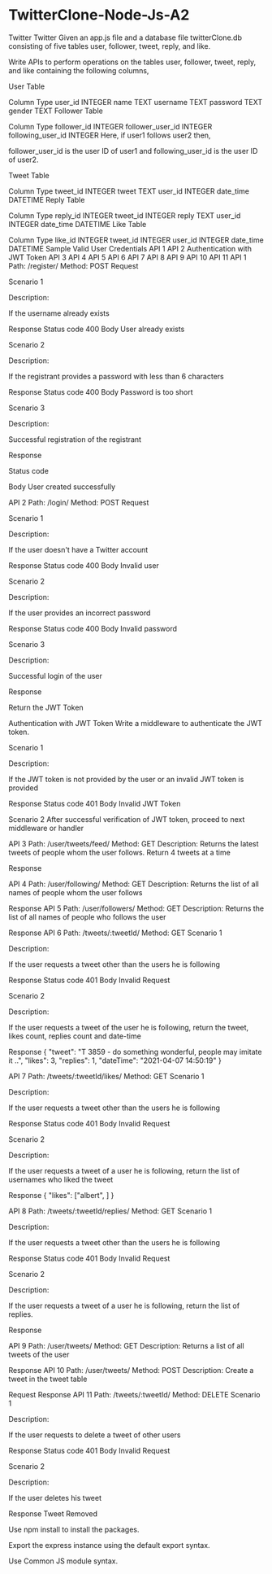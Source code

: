 # TwitterClone-Node-Js-A2

Twitter
Twitter
Given an app.js file and a database file twitterClone.db consisting of five tables user, follower, tweet, reply, and like.

Write APIs to perform operations on the tables user, follower, tweet, reply, and like containing the following columns,

User Table

Column	Type
user_id	INTEGER
name	TEXT
username	TEXT
password	TEXT
gender	TEXT
Follower Table

Column	Type
follower_id	INTEGER
follower_user_id	INTEGER
following_user_id	INTEGER
Here, if user1 follows user2 then,

follower_user_id is the user ID of user1 and following_user_id is the user ID of user2.

Tweet Table

Column	Type
tweet_id	INTEGER
tweet	TEXT
user_id	INTEGER
date_time	DATETIME
Reply Table

Column	Type
reply_id	INTEGER
tweet_id	INTEGER
reply	TEXT
user_id	INTEGER
date_time	DATETIME
Like Table

Column	Type
like_id	INTEGER
tweet_id	INTEGER
user_id	INTEGER
date_time	DATETIME
Sample Valid User Credentials
API 1
API 2
Authentication with JWT Token
API 3
API 4
API 5
API 6
API 7
API 8
API 9
API 10
API 11
API 1
Path: /register/
Method: POST
Request

Scenario 1

Description:

If the username already exists

Response
Status code
400
Body
User already exists

Scenario 2

Description:

If the registrant provides a password with less than 6 characters

Response
Status code
400
Body
Password is too short

Scenario 3

Description:

Successful registration of the registrant

Response

Status code

Body
User created successfully

API 2
Path: /login/
Method: POST
Request

Scenario 1

Description:

If the user doesn't have a Twitter account

Response
Status code
400
Body
Invalid user

Scenario 2

Description:

If the user provides an incorrect password

Response
Status code
400
Body
Invalid password

Scenario 3

Description:

Successful login of the user

Response

Return the JWT Token

Authentication with JWT Token
Write a middleware to authenticate the JWT token.

Scenario 1

Description:

If the JWT token is not provided by the user or an invalid JWT token is provided

Response
Status code
401
Body
Invalid JWT Token

Scenario 2
After successful verification of JWT token, proceed to next middleware or handler

API 3
Path: /user/tweets/feed/
Method: GET
Description:
Returns the latest tweets of people whom the user follows. Return 4 tweets at a time

Response
 
API 4
Path: /user/following/
Method: GET
Description:
Returns the list of all names of people whom the user follows

Response
API 5
Path: /user/followers/
Method: GET
Description:
Returns the list of all names of people who follows the user

Response
API 6
Path: /tweets/:tweetId/
Method: GET
Scenario 1

Description:

If the user requests a tweet other than the users he is following

Response
Status code
401
Body
Invalid Request

Scenario 2

Description:

If the user requests a tweet of the user he is following, return the tweet, likes count, replies count and date-time

Response
{
   "tweet": "T 3859 - do something wonderful, people may imitate it ..",
   "likes": 3,
   "replies": 1,
   "dateTime": "2021-04-07 14:50:19"
}

API 7
Path: /tweets/:tweetId/likes/
Method: GET
Scenario 1

Description:

If the user requests a tweet other than the users he is following

Response
Status code
401
Body
Invalid Request

Scenario 2

Description:

If the user requests a tweet of a user he is following, return the list of usernames who liked the tweet

Response
{
   "likes": ["albert", ]
}

API 8
Path: /tweets/:tweetId/replies/
Method: GET
Scenario 1

Description:

If the user requests a tweet other than the users he is following

Response
Status code
401
Body
Invalid Request

Scenario 2

Description:

If the user requests a tweet of a user he is following, return the list of replies.

Response

API 9
Path: /user/tweets/
Method: GET
Description:
Returns a list of all tweets of the user

Response
API 10
Path: /user/tweets/
Method: POST
Description:
Create a tweet in the tweet table

Request
Response
API 11
Path: /tweets/:tweetId/
Method: DELETE
Scenario 1

Description:

If the user requests to delete a tweet of other users

Response
Status code
401
Body
Invalid Request

Scenario 2

Description:

If the user deletes his tweet

Response
Tweet Removed


Use npm install to install the packages.

Export the express instance using the default export syntax.

Use Common JS module syntax.
